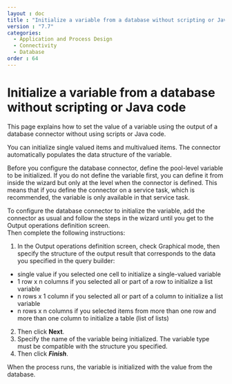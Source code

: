 ```yaml
---
layout : doc
title : "Initialize a variable from a database without scripting or Java code"
version : "7.7"
categories:
  - Application and Process Design
  - Connectivity
  - Database
order : 64
---
```

# Initialize a variable from a database without scripting or Java code

This page explains how to set the value of a variable using the output of a database connector without using scripts or Java code.

You can initialize single valued items and multivalued items. The connector automatically populates the data structure of the variable.

Before you configure the database connector, define the pool-level variable to be initialized. If you do not define the variable first, 
you can define it from inside the wizard but only at the level when the connector is defined. This means that if you define the connector on a service task, which is recommended, the variable is only available in that service task.

To configure the database connector to initialize the variable, add the connector as usual and follow the steps in the wizard until you get to the Output operations definition screen.  
Then complete the following instructions:

1. In the Output operations definition screen, check Graphical mode, then specify the structure of the output result that corresponds to the data you specified in the query builder:
  * single value if you selected one cell to initialize a single-valued variable
  * 1 row x n columns if you selected all or part of a row to initialize a list variable
  * n rows x 1 column if you selected all or part of a column to initialize a list variable
  * n rows x n columns if you selected items from more than one row and more than one column to initialize a table (list of lists)
2. Then click **Next**.
3. Specify the name of the variable being initialized. The variable type must be compatible with the structure you specified. 
4. Then click **_Finish_**.

When the process runs, the variable is initialized with the value from the database.
